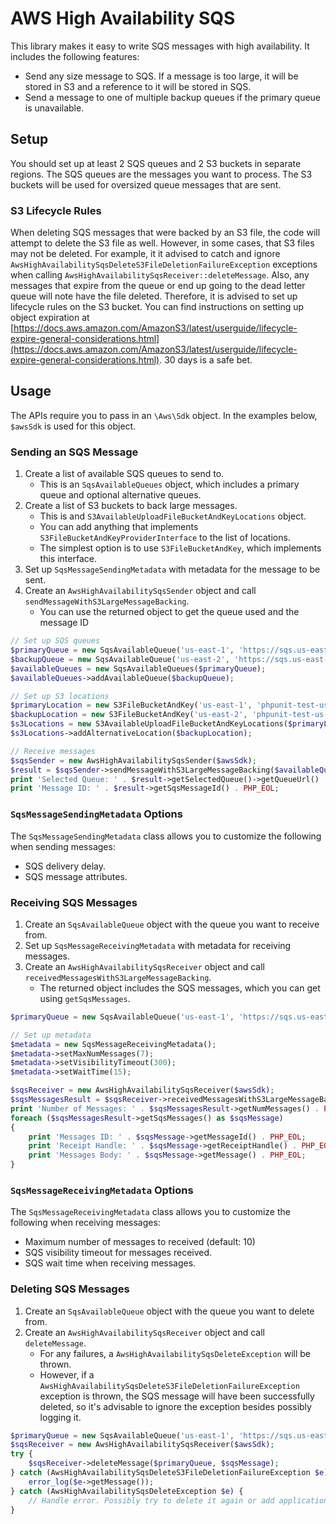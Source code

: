 # AWS High Availability SQS

This library makes it easy to write SQS messages with high availability.
It includes the following features:
- Send any size message to SQS. If a message is too large, it will be stored in S3 and a reference to it will be stored in SQS.
- Send a message to one of multiple backup queues if the primary queue is unavailable.

## Setup
You should set up at least 2 SQS queues and 2 S3 buckets in separate regions.
The SQS queues are the messages you want to process.
The S3 buckets will be used for oversized queue messages that are sent.

### S3 Lifecycle Rules
When deleting SQS messages that were backed by an S3 file, the code will attempt to delete the S3 file as well.
However, in some cases, that S3 files may not be deleted.
For example, it it advised to catch and ignore `AwsHighAvailabilitySqsDeleteS3FileDeletionFailureException` exceptions when calling `AwsHighAvailabilitySqsReceiver::deleteMessage`.
Also, any messages that expire from the queue or end up going to the dead letter queue will note have the file deleted.
Therefore, it is advised to set up lifecycle rules on the S3 bucket.
You can find instructions on setting up object expiration at [https://docs.aws.amazon.com/AmazonS3/latest/userguide/lifecycle-expire-general-considerations.html](https://docs.aws.amazon.com/AmazonS3/latest/userguide/lifecycle-expire-general-considerations.html).
30 days is a safe bet.

## Usage

The APIs require you to pass in an `\Aws\Sdk` object.
In the examples below, `$awsSdk` is used for this object.

### Sending an SQS Message

1. Create a list of available SQS queues to send to.
	- This is an `SqsAvailableQueues` object, which includes a primary queue and optional alternative queues.
2. Create a list of S3 buckets to back large messages.
	- This is and `S3AvailableUploadFileBucketAndKeyLocations` object.
	- You can add anything that implements `S3FileBucketAndKeyProviderInterface` to the list of locations.
	- The simplest option is to use `S3FileBucketAndKey`, which implements this interface.
3. Set up `SqsMessageSendingMetadata` with metadata for the message to be sent.
4. Create an `AwsHighAvailabilitySqsSender` object and call `sendMessageWithS3LargeMessageBacking`.
	- You can use the returned object to get the queue used and the message ID

```php
// Set up SQS queues
$primaryQueue = new SqsAvailableQueue('us-east-1', 'https://sqs.us-east-1.amazonaws.com/123456789012/queue_in_us_east_1');
$backupQueue = new SqsAvailableQueue('us-east-2', 'https://sqs.us-east-2.amazonaws.com/123456789012/queue_in_us_east_2');
$availableQueues = new SqsAvailableQueues($primaryQueue);
$availableQueues->addAvailableQueue($backupQueue);

// Set up S3 locations
$primaryLocation = new S3FileBucketAndKey('us-east-1', 'phpunit-test-us-east-1', 'us-east-1/path/to/dir/');
$backupLocation = new S3FileBucketAndKey('us-east-2', 'phpunit-test-us-east-2', 'us-east-2/path/to/dir/');
$s3Locations = new S3AvailableUploadFileBucketAndKeyLocations($primaryLocation);
$s3Locations->addAlternativeLocation($backupLocation);

// Receive messages
$sqsSender = new AwsHighAvailabilitySqsSender($awsSdk);
$result = $sqsSender->sendMessageWithS3LargeMessageBacking($availableQueues, $s3Locations, $queueMsgBody, null);
print 'Selected Queue: ' . $result->getSelectedQueue()->getQueueUrl() . PHP_EOL;
print 'Message ID: ' . $result->getSqsMessageId() . PHP_EOL;
```

### `SqsMessageSendingMetadata` Options
The `SqsMessageSendingMetadata` class allows you to customize the following when sending messages:
- SQS delivery delay.
- SQS message attributes.

### Receiving SQS Messages

1. Create an `SqsAvailableQueue` object with the queue you want to receive from.
2. Set up `SqsMessageReceivingMetadata` with metadata for receiving messages.
3. Create an `AwsHighAvailabilitySqsReceiver` object and call `receivedMessagesWithS3LargeMessageBacking`.
	- The returned object includes the SQS messages, which you can get using `getSqsMessages`.

```php
$primaryQueue = new SqsAvailableQueue('us-east-1', 'https://sqs.us-east-1.amazonaws.com/123456789012/queue_in_us_east_1');

// Set up metadata
$metadata = new SqsMessageReceivingMetadata();
$metadata->setMaxNumMessages(7);
$metadata->setVisibilityTimeout(300);
$metadata->setWaitTime(15);

$sqsReceiver = new AwsHighAvailabilitySqsReceiver($awsSdk);
$sqsMessagesResult = $sqsReceiver->receivedMessagesWithS3LargeMessageBacking($primaryQueue, $metadata);
print 'Number of Messages: ' . $sqsMessagesResult->getNumMessages() . PHP_EOL;
foreach ($sqsMessagesResult->getSqsMessages() as $sqsMessage)
{
	print 'Messages ID: ' . $sqsMessage->getMessageId() . PHP_EOL;
	print 'Receipt Handle: ' . $sqsMessage->getReceiptHandle() . PHP_EOL;
	print 'Messages Body: ' . $sqsMessage->getMessage() . PHP_EOL;
}
```

### `SqsMessageReceivingMetadata` Options
The `SqsMessageReceivingMetadata` class allows you to customize the following when receiving messages:
- Maximum number of messages to received (default: 10)
- SQS visibility timeout for messages received.
- SQS wait time when receiving messages.

### Deleting SQS Messages

1. Create an `SqsAvailableQueue` object with the queue you want to delete from.
2. Create an `AwsHighAvailabilitySqsReceiver` object and call `deleteMessage`.
	- For any failures, a `AwsHighAvailabilitySqsDeleteException` will be thrown.
	- However, if a `AwsHighAvailabilitySqsDeleteS3FileDeletionFailureException` exception is thrown, the SQS message will have been successfully deleted, so it's advisable to ignore the exception besides possibly logging it.

```php
$primaryQueue = new SqsAvailableQueue('us-east-1', 'https://sqs.us-east-1.amazonaws.com/123456789012/queue_in_us_east_1');
$sqsReceiver = new AwsHighAvailabilitySqsReceiver($awsSdk);
try {
	$sqsReceiver->deleteMessage($primaryQueue, $sqsMessage);
} catch (AwsHighAvailabilitySqsDeleteS3FileDeletionFailureException $e) {
	error_log($e->getMessage());
} catch (AwsHighAvailabilitySqsDeleteException $e) {
	// Handle error. Possibly try to delete it again or add application code to prevent the message from being processed again later.
}
```
